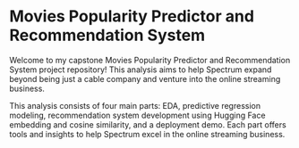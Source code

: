 # Movies Popularity Predictor and Recommendation System


Welcome to my capstone Movies Popularity Predictor and Recommendation System project repository! This analysis aims to help Spectrum expand beyond being just a cable company and venture into the online streaming business.


This analysis consists of four main parts: EDA, predictive regression modeling, recommendation system development using Hugging Face embedding and cosine similarity, and a deployment demo. Each part offers tools and insights to help Spectrum excel in the online streaming business.
